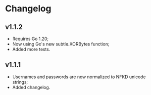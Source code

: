 # Changelog

## v1.1.2

- Requires Go 1.20;
- Now using Go's new subtle.XORBytes function;
- Added more tests.

## v1.1.1

- Usernames and passwords are now normalized to NFKD unicode strings;
- Added changelog.
